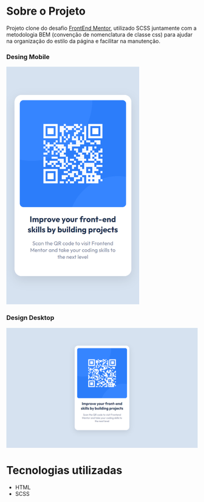 # Sobre o Projeto
Projeto clone do desafio [FrontEnd Mentor](https://www.frontendmentor.io/challenges/qr-code-component-iux_sIO_H), utilizado SCSS juntamente com a metodologia BEM (convenção de nomenclatura de classe css) para ajudar na organização do estilo da página e facilitar na manutenção.

### Desing Mobile
<img src="https://github.com/cloviswrodrigues/qr_code_component/blob/35e9440d9ec0f3c6c2627301a2331bb4bed8705d/frontend/assets/design_mobile.png" width="350">

### Design Desktop
![](https://github.com/cloviswrodrigues/qr_code_component/blob/35e9440d9ec0f3c6c2627301a2331bb4bed8705d/frontend/assets/design_desktop.png)

# Tecnologias utilizadas
* HTML
* SCSS
